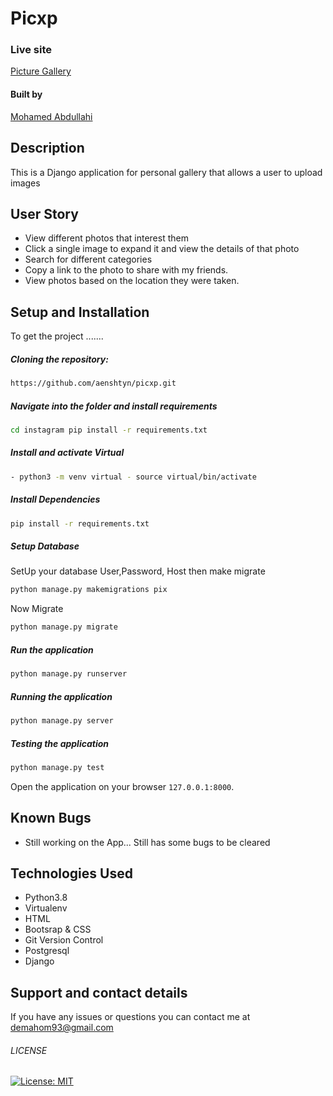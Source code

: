 # Picxp

### Live site

[Picture Gallery](https://picxp.herokuapp.com/)


#### Built by

[Mohamed Abdullahi](https://github.com/aenshtyn)

## Description

This is a Django application for personal gallery that allows a user to upload images 

## User Story

* View different photos that interest them  
* Click a single image to expand it and view the details of that photo  
* Search for different categories   
* Copy a link to the photo to share with my friends.  
* View photos based on the location they were taken.  



## Setup and Installation  
To get the project .......  
  
##### Cloning the repository:  
 ```bash 
https://github.com/aenshtyn/picxp.git 
```
##### Navigate into the folder and install requirements  
 ```bash 
cd instagram pip install -r requirements.txt 
```
##### Install and activate Virtual  
 ```bash 
- python3 -m venv virtual - source virtual/bin/activate  
```  
##### Install Dependencies  
 ```bash 
 pip install -r requirements.txt 
```  
 ##### Setup Database  
  SetUp your database User,Password, Host then make migrate  
 ```bash 
python manage.py makemigrations pix
 ``` 
 Now Migrate  
 ```bash 
 python manage.py migrate 
```
##### Run the application  
 ```bash 
 python manage.py runserver 
``` 
##### Running the application  
 ```bash 
 python manage.py server 
```
##### Testing the application  
 ```bash 
 python manage.py test 
```
Open the application on your browser `127.0.0.1:8000`.  
  

## Known Bugs  

* Still working on the App... Still has some bugs to be cleared

## Technologies Used

* Python3.8
* Virtualenv
* HTML
* Bootsrap & CSS
* Git Version Control
* Postgresql
* Django

## Support and contact details

If you have any issues or questions you can contact me at demahom93@gmail.com

###### LICENSE

[![License: MIT](https://img.shields.io/badge/License-MIT-yellow.svg)](https://opensource.org/licenses/MIT)
